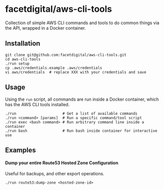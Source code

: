 # facetdigital/aws-cli-tools

Collection of simple AWS CLI commands and tools to do common things via the API, wrapped in a Docker container.

## Installation

```
git clone git@github.com:facetdigital/aws-cli-tools.git
cd aws-cli-tools
./run setup
cp .aws/credentials.example .aws/credentials
vi aws/credentials  # replace XXX with your credentials and save
```

## Usage

Using the `run` script, all commands are run inside a Docker container, which has the AWS CLI tools installed.

```
./run                     # Get a list of available commands
./run <command> [params]  # Run a specific command/tool script
./run exec <bash command> # Run arbitrary command line inside a container
./run bash                # Run bash inside container for interactive use
```

## Examples

#### Dump your entire Route53 Hosted Zone Configuration
Useful for backups, and other export operations.

```
./run route53:dump-zone <hosted-zone-id>
```
